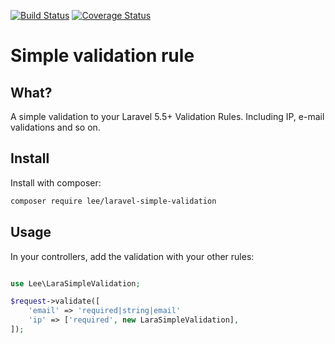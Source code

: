 [![Build Status](https://travis-ci.org/peter279k/laravel-simple-validation.svg?branch=master)](https://travis-ci.org/peter279k/laravel-simple-validation)
[![Coverage Status](https://coveralls.io/repos/github/peter279k/laravel-simple-validation/badge.svg?branch=master)](https://coveralls.io/github/peter279k/laravel-simple-validation?branch=master)

# Simple validation rule

## What?
A simple validation to your Laravel 5.5+ Validation Rules. Including IP, e-mail validations and so on.
## Install
Install with composer:

```bash
composer require lee/laravel-simple-validation
```
## Usage
In your controllers, add the validation with your other rules:

```php

use Lee\LaraSimpleValidation;

$request->validate([
    'email' => 'required|string|email'
    'ip' => ['required', new LaraSimpleValidation],
]);
```
